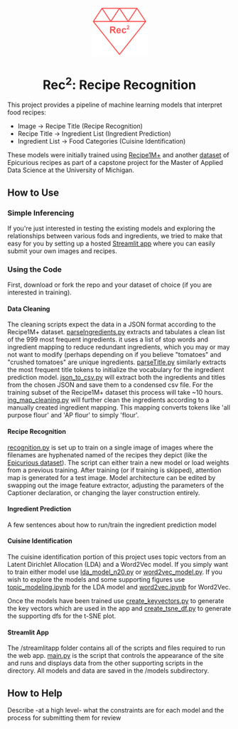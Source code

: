 <p align="center">
  <img src="./images/rec2_logo.png" alt="Rec2 Logo">
  <h1 align="center">Rec<sup>2</sup>: Recipe Recognition</h1>
</p>

This project provides a pipeline of machine learning models that interpret food recipes:
- Image &rarr; Recipe Title (Recipe Recognition)
- Recipe Title &rarr; Ingredient List (Ingredient Prediction)
- Ingredient List &rarr; Food Categories (Cuisine Identification)

These models were initially trained using [Recipe1M+](http://pic2recipe.csail.mit.edu/) and another [dataset](https://www.kaggle.com/datasets/pes12017000148/food-ingredients-and-recipe-dataset-with-images) of Epicurious recipes as part of a capstone project for the Master of Applied Data Science at the University of Michigan.

## How to Use
### Simple Inferencing
If you're just interested in testing the existing models and exploring the relationships between various fods and ingredients, we tried to make that easy for you by setting up a hosted [Streamlit app](https://mcnaljr-capstone-streamlitappmain-e4lj1v.streamlit.app/) where you can easily submit your own images and recipes.

### Using the Code
First, download or fork the repo and your dataset of choice (if you are interested in training).
#### Data Cleaning
The cleaning scripts expect the data in a JSON format according to the Recipe1M+ dataset. [parseIngredients.py](https://github.com/mcnaljr/capstone/blob/main/data_cleaning/parseIngredients.py) extracts and tabulates a clean list of the 999 most frequent ingredients. it uses a list of stop words and ingredient mapping to reduce redundant ingredients, which you may or may not want to modify (perhaps depending on if you believe "tomatoes" and "crushed tomatoes" are unique ingredients. [parseTitle.py](https://github.com/mcnaljr/capstone/blob/main/data_cleaning/parseTitle.py) similarly extracts the most frequent title tokens to initialize the vocabulary for the ingredient prediction model. [json_to_csv.py](https://github.com/mcnaljr/capstone/blob/main/data_cleaning/json_to_csv.py) will extract both the ingredients and titles from the chosen JSON and save them to a condensed csv file. For the training subset of the Recipe1M+ dataset this process will take ~10 hours. [ing_map_cleaning.py](https://github.com/mcnaljr/capstone/blob/main/data_cleaning/ing_map_cleaning.py) will further clean the ingredients according to a manually created ingredient mapping. This mapping converts tokens like 'all purpose flour' and 'AP flour' to simply 'flour'.

#### Recipe Recognition
[recognition.py](https://github.com/mcnaljr/capstone/blob/main/model_generation/recognition.py) is set up to train on a single image of images where the filenames are hyphenated named of the recipes they depict (like the [Epicurious dataset](https://www.kaggle.com/datasets/pes12017000148/food-ingredients-and-recipe-dataset-with-images)). The script can either train a new model or load weights from a previous training. After training (or if training is skipped), attention map is generated for a test image. Model architecture can be edited by swapping out the image feature extractor, adjusting the parameters of the Captioner declaration, or changing the layer construction entirely.

#### Ingredient Prediction
A few sentences about how to run/train the ingredient prediction model

#### Cuisine Identification
The cuisine identification portion of this project uses topic vectors from an Latent Dirichlet Allocation (LDA) and a Word2Vec model. If you simply want to train either model use [lda_model_n20.py](https://github.com/mcnaljr/capstone/blob/main/model_generation/lda_model_n20.py) or [word2vec_model.py](https://github.com/mcnaljr/capstone/blob/main/model_generation/word2vec_model.py). If you wish to explore the models and some supporting figures use [topic_modeling.ipynb](https://github.com/mcnaljr/capstone/blob/main/model_generation/topic_modeling.ipynb) for the LDA model and [word2vec.ipynb](https://github.com/mcnaljr/capstone/blob/main/model_generation/word2vec.ipynb) for Word2Vec.

Once the models have been trained use [create_keyvectors.py](https://github.com/mcnaljr/capstone/blob/main/model_generation/create_keyvectors.py) to generate the key vectors which are used in the app and [create_tsne_df.py](https://github.com/mcnaljr/capstone/blob/main/model_generation/create_tsne_df.py) to generate the supporting dfs for the t-SNE plot.

#### Streamlit App
The /streamlitapp folder contains all of the scripts and files required to run the web app. [main.py](https://github.com/mcnaljr/capstone/blob/main/streamlitapp/main.py) is the script that controls the appearance of the site and runs and displays data from the other supporting scripts in the directory. All models and data are saved in the /models subdirectory.

## How to Help
Describe -at a high level- what the constraints are for each model and the process for submitting them for review

